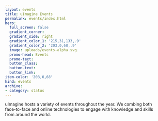 ```yaml
---
layout: events
title: uImagine Events
permalink: events/index.html
hero:
  full_screen: false
  gradient_corner:
  gradient_side: right
  gradient_color_1: '215,31,133,.9'
  gradient_color_2: '203,0,68,.9'
  image: uploads/events-alpha.svg
  promo-head: Events
  promo-text:
  button_class:
  button-text:
  button_link:
item-color: '203,0,68'
kind: events
archive:
- category: status
---
```


uImagine hosts a variety of events throughout the year. We combing both face-to-face and online technologies to engage with knowledge and skills from around the world.
